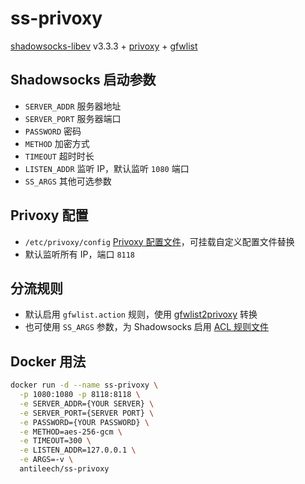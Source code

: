 # ss-privoxy
[shadowsocks-libev](https://github.com/shadowsocks/shadowsocks-libev) v3.3.3 + [privoxy](https://www.privoxy.org/) + [gfwlist](https://github.com/gfwlist/gfwlist)

## Shadowsocks 启动参数
- `SERVER_ADDR` 服务器地址
- `SERVER_PORT` 服务器端口
- `PASSWORD` 密码
- `METHOD` 加密方式
- `TIMEOUT` 超时时长
- `LISTEN_ADDR` 监听 IP，默认监听 `1080` 端口
- `SS_ARGS` 其他可选参数

## Privoxy 配置
- `/etc/privoxy/config` [Privoxy 配置文件](https://www.privoxy.org/user-manual/config.html)，可挂载自定义配置文件替换
- 默认监听所有 IP，端口 `8118`

## 分流规则
- 默认启用 `gfwlist.action` 规则，使用 [gfwlist2privoxy](https://github.com/zfl9/gfwlist2privoxy) 转换
- 也可使用 `SS_ARGS` 参数，为 Shadowsocks 启用 [ACL 规则文件](https://github.com/ACL4SSR/ACL4SSR)

## Docker 用法
```bash
docker run -d --name ss-privoxy \
  -p 1080:1080 -p 8118:8118 \
  -e SERVER_ADDR={YOUR SERVER} \
  -e SERVER_PORT={SERVER PORT} \
  -e PASSWORD={YOUR PASSWORD} \
  -e METHOD=aes-256-gcm \
  -e TIMEOUT=300 \
  -e LISTEN_ADDR=127.0.0.1 \
  -e ARGS=-v \
  antileech/ss-privoxy
```